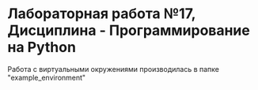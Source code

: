 # Лабораторная работа №17, Дисциплина - Программирование на Python
Работа с виртуальными окружениями производилась в папке "example_environment"
